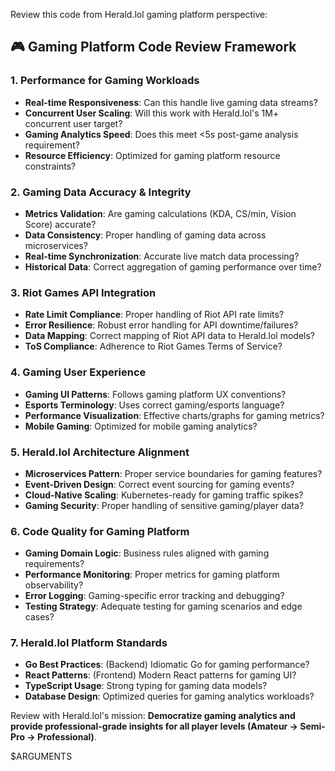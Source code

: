 Review this code from Herald.lol gaming platform perspective:

## 🎮 Gaming Platform Code Review Framework

### 1. **Performance for Gaming Workloads**
- **Real-time Responsiveness**: Can this handle live gaming data streams?
- **Concurrent User Scaling**: Will this work with Herald.lol's 1M+ concurrent user target?
- **Gaming Analytics Speed**: Does this meet <5s post-game analysis requirement?
- **Resource Efficiency**: Optimized for gaming platform resource constraints?

### 2. **Gaming Data Accuracy & Integrity**
- **Metrics Validation**: Are gaming calculations (KDA, CS/min, Vision Score) accurate?
- **Data Consistency**: Proper handling of gaming data across microservices?
- **Real-time Synchronization**: Accurate live match data processing?
- **Historical Data**: Correct aggregation of gaming performance over time?

### 3. **Riot Games API Integration**
- **Rate Limit Compliance**: Proper handling of Riot API rate limits?
- **Error Resilience**: Robust error handling for API downtime/failures?
- **Data Mapping**: Correct mapping of Riot API data to Herald.lol models?
- **ToS Compliance**: Adherence to Riot Games Terms of Service?

### 4. **Gaming User Experience**
- **Gaming UI Patterns**: Follows gaming platform UX conventions?
- **Esports Terminology**: Uses correct gaming/esports language?
- **Performance Visualization**: Effective charts/graphs for gaming metrics?
- **Mobile Gaming**: Optimized for mobile gaming analytics?

### 5. **Herald.lol Architecture Alignment**
- **Microservices Pattern**: Proper service boundaries for gaming features?
- **Event-Driven Design**: Correct event sourcing for gaming events?
- **Cloud-Native Scaling**: Kubernetes-ready for gaming traffic spikes?
- **Gaming Security**: Proper handling of sensitive gaming/player data?

### 6. **Code Quality for Gaming Platform**
- **Gaming Domain Logic**: Business rules aligned with gaming requirements?
- **Performance Monitoring**: Proper metrics for gaming platform observability?
- **Error Logging**: Gaming-specific error tracking and debugging?
- **Testing Strategy**: Adequate testing for gaming scenarios and edge cases?

### 7. **Herald.lol Platform Standards**
- **Go Best Practices**: (Backend) Idiomatic Go for gaming performance?
- **React Patterns**: (Frontend) Modern React patterns for gaming UI?
- **TypeScript Usage**: Strong typing for gaming data models?
- **Database Design**: Optimized queries for gaming analytics workloads?

Review with Herald.lol's mission: **Democratize gaming analytics and provide professional-grade insights for all player levels (Amateur → Semi-Pro → Professional)**.

$ARGUMENTS